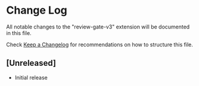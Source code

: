 # Change Log

All notable changes to the "review-gate-v3" extension will be documented in this file.

Check [Keep a Changelog](http://keepachangelog.com/) for recommendations on how to structure this file.

## [Unreleased]

- Initial release
